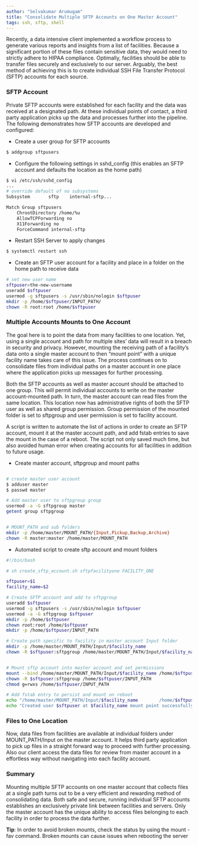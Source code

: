 ```yaml
---
author: "Selvakumar Arumugam"
title: "Consolidate Multiple SFTP Accounts on One Master Account"
tags: ssh, sftp, shell
---
```



Recently, a data intensive client implemented a workflow process to generate various reports and insights from a list of facilities. Because a significant portion of these files contain sensitive data, they would need to strictly adhere to HIPAA compliance. Optimally, facilities should be able to transfer files securely and exclusively to our server. Arguably, the best method of achieving this is to create individual SSH File Transfer Protocol (SFTP) accounts for each source.


### SFTP Account

Private SFTP accounts were established for each facility and the data was received at a designated path. At these individual points of contact, a third party application picks up the data and processes further into the pipeline. The following demonstrates how SFTP accounts are developed and configured:


* Create a user group for SFTP accounts

```bash
$ addgroup sftpusers
```

* Configure the following settings in sshd_config (this enables an SFTP account and defaults the location as the home path)

```bash
$ vi /etc/ssh/sshd_config
...
# override default of no subsystems
Subsystem       sftp    internal-sftp...

Match Group sftpusers
    ChrootDirectory /home/%u
    AllowTCPForwarding no
    X11Forwarding no
    ForceCommand internal-sftp
```

* Restart SSH Server to apply changes

```bash
$ systemctl restart ssh
```

* Create an SFTP user account for a facility and place in a folder on the home path to receive data

```bash
# set new user name
sftpuser=the-new-username
useradd $sftpuser
usermod -g sftpusers -s /usr/sbin/nologin $sftpuser
mkdir -p /home/$sftpuser/INPUT_PATH/
chown -R root:root /home/$sftpuser
```

### Multiple Accounts Mounts to One Account

The goal here is to point the data from many facilities to one location. Yet, using a single account and path for multiple sites’ data will result in a breach in security and privacy. However, mounting the receiving path of a facility’s data onto a single master account to then “mount point” with a unique facility name takes care of this issue. The process continues on to consolidate files from individual paths on a master account in one place where the application picks up messages for further processing.


Both the SFTP accounts as well as master account should be attached to one group. This will permit individual accounts to write on the master account-mounted path. In turn, the master account can read files from the same location. This location now has administrative rights of both the SFTP user as well as shared group permission. Group permission of the mounted folder is set to sftpgroup and user permission is set to facility account.


A script is written to automate the list of actions in order to create an SFTP account, mount it at the master account path, and add fstab entries to save the mount in the case of a reboot. The script not only saved much time, but also avoided human error when creating accounts for all facilities in addition to future usage.

* Create master account, sftpgroup and mount paths

```bash

# create master user account
$ adduser master
$ passwd master

# Add master user to sftpgroup group
usermod -a -G sftpgroup master
getent group sftpgroup


# MOUNT_PATH and sub folders
mkdir -p /home/master/MOUNT_PATH/{Input,Pickup,Backup,Archive}
chown -R master:master /home/master/MOUNT_PATH
```

* Automated script to create sftp account and mount folders

```bash
#!/bin/bash

# sh create_sftp_account.sh sftpfacilityone FACILITY_ONE

sftpuser=$1
facility_name=$2

# Create SFTP account and add to sftpgroup 
useradd $sftpuser
usermod -g sftpusers -s /usr/sbin/nologin $sftpuser
usermod -a -G sftpgroup $sftpuser
mkdir -p /home/$sftpuser
chown root:root /home/$sftpuser
mkdir -p /home/$sftpuser/INPUT_PATH

# Create path specific to facility in master account Input folder
mkdir -p /home/master/MOUNT_PATH/Input/$facility_name
chown -R $sftpuser:sftpgroup /home/master/MOUNT_PATH/Input/$facility_name


# Mount sftp account into master account and set permissions
mount --bind /home/master/MOUNT_PATH/Input/$facility_name /home/$sftpuser/INPUT_PATH
chown -R $sftpuser:sftpgroup /home/$sftpuser/INPUT_PATH
chmod g=rwxs /home/$sftpuser/INPUT_PATH

# Add fstab entry to persist and mount on reboot
echo "/home/master/MOUNT_PATH/Input/$facility_name        /home/$sftpuser/INPUT_PATH        none        bind        0        0" >> /etc/fstab
echo "Created user $sftpuser at $facility_name mount point successfully"
```

### Files to One Location

Now, data files from facilities are available at individual folders under MOUNT_PATH/Input on the master account. It helps third party application to pick up files in a straight forward way to proceed with further processing. Also our client access the data files for review from master account in a effortless way without navigating into each facility account.


### Summary
Mounting multiple SFTP accounts on one master account that collects files at a single path turns out to be a very efficient and rewarding method of consolidating data. Both safe and secure, running individual SFTP accounts establishes an exclusively private link between facilities and servers. Only the master account has the unique ability to access files belonging to each facility in order to process the data further. 

**Tip**: In order to avoid broken mounts, check the status by using the mount -fav command. Broken mounts can cause issues when rebooting the server
